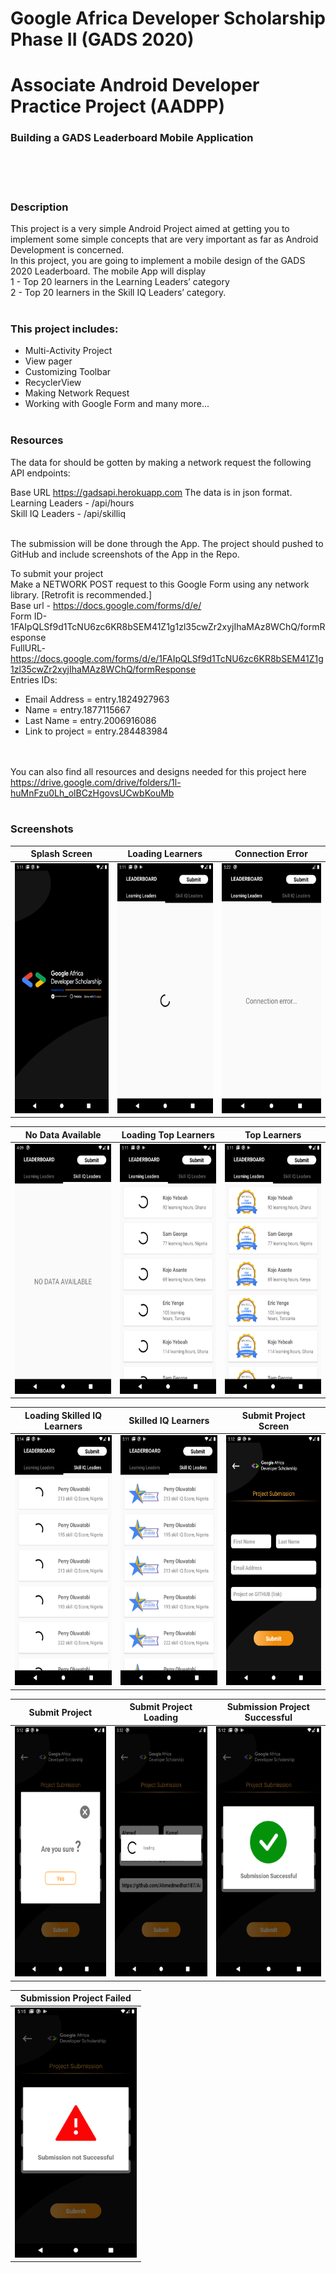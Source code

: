 # Google Africa Developer Scholarship Phase II (GADS 2020)
# Associate Android Developer Practice Project (AADPP)
### Building a GADS Leaderboard Mobile Application

<br /><br /><br />

### Description <br />
This project is a very simple Android Project aimed at getting you to implement some simple concepts that are very important as far as Android Development is concerned.<br />
In this project, you are going to implement a mobile design of the GADS 2020 Leaderboard. The mobile App will display <br />
1 - Top 20 learners in the Learning Leaders’ category <br />
2 - Top 20 learners in the Skill IQ Leaders’ category.
<br /><br />

### This project includes:<br />
-	Multi-Activity Project  <br />
-	View pager  <br />
-	Customizing Toolbar  <br />
-	RecyclerView  <br />
-	Making Network Request  <br />
-	Working with Google Form and many more...
<br /><br />

### Resources <br />
The data for should be gotten by making a network request the following API endpoints:
<br />

Base URL https://gadsapi.herokuapp.com The data is in json format. <br />
Learning Leaders - /api/hours <br />
Skill IQ Leaders - /api/skilliq
<br /><br />

The submission will be done through the App. The project should pushed to GitHub and include screenshots of the App in the Repo.

To submit your project <br />
Make a NETWORK POST request to this Google Form using any network library. [Retrofit is recommended.] <br />
Base url - https://docs.google.com/forms/d/e/  <br />
Form ID-1FAIpQLSf9d1TcNU6zc6KR8bSEM41Z1g1zl35cwZr2xyjIhaMAz8WChQ/formResponse <br />
FullURL- https://docs.google.com/forms/d/e/1FAIpQLSf9d1TcNU6zc6KR8bSEM41Z1g1zl35cwZr2xyjIhaMAz8WChQ/formResponse <br />
Entries IDs:
-	Email Address   = entry.1824927963
-	Name            = entry.1877115667
-	Last Name       = entry.2006916086
-	Link to project = entry.284483984

<br /><br />
You can also find all resources and designs needed for this project here <br />
https://drive.google.com/drive/folders/1l-huMnFzu0Lh_olBCzHgovsUCwbKouMb
<br /><br />

### Screenshots

| Splash Screen	 | Loading Learners  | Connection Error |
| :-----: | :-: | :-: |
| <img src="screenshots/splash_screen.png" height="400em"/> |  <img src="screenshots/loading_learners_1.png" height="400em"/> | <img src="screenshots/connection_error.png" height="400em"/> |



| No Data Available	 | Loading Top Learners  | Top Learners |
| :-----: | :-: | :-: |
| <img src="screenshots/no_data_available.png" height="400em"/> |  <img src="screenshots/loading_learners_2.png" height="400em"/> | <img src="screenshots/top_learners.png" height="400em"/> |


| Loading Skilled IQ Learners	 | Skilled IQ Learners  | Submit Project Screen |
| :-----: | :-: | :-: |
| <img src="screenshots/loading_learners_3.png" height="400em"/> |  <img src="screenshots/skill_iq_learners.png" height="400em"/> | <img src="screenshots/submit_project_1.png" height="400em"/> |



| Submit Project	 | Submit Project Loading | Submission Project Successful |
| :-----: | :-: | :-: |
| <img src="screenshots/submit_project_2.png" height="400em"/> |  <img src="screenshots/submit_loading.png" height="400em"/> | <img src="screenshots/submission_successful.png" height="400em"/> |



| Submission Project Failed |
| :-----: |
| <img src="screenshots/submission_not_successful.png" height="400em"/> |




